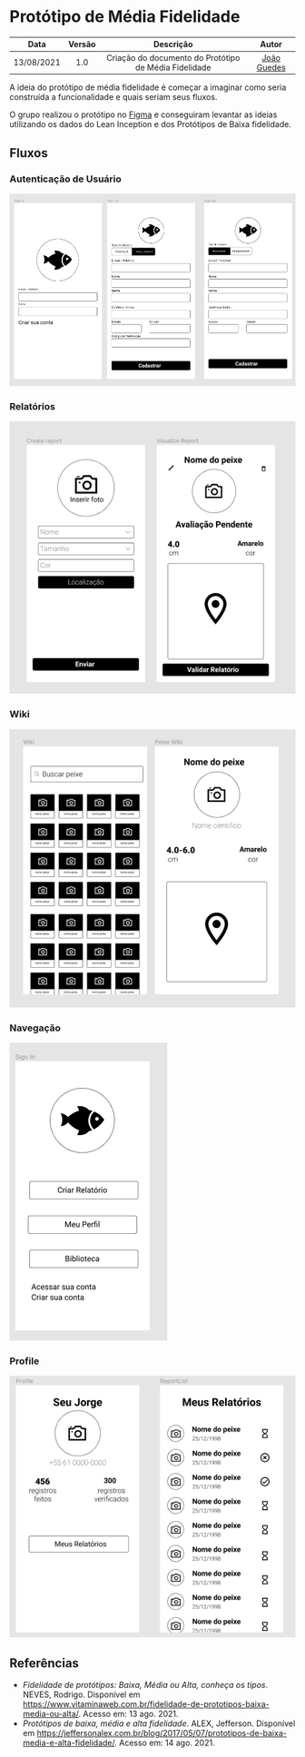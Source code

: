# Protótipo de Média Fidelidade
| Data       | Versão | Descrição            | Autor             |
|:----------:|:------:|:--------------------:|:-----------------:|
| 13/08/2021 | 1.0 | Criação do documento do Protótipo de Média Fidelidade  | [João Guedes](https://github.com/sudjoao) |


A ideia do protótipo de média fidelidade é começar a imaginar como seria construída a funcionalidade e quais seriam seus fluxos.

O grupo realizou o protótipo no [Figma](https://www.figma.com/file/s6YfyPkDcku8vkLnInfeM1/Prot%C3%B3tipo-M%C3%A9dia-Fidelidade?node-id=0%3A1) e conseguiram levantar as ideias utilizando os dados do Lean Inception e dos Protótipos de Baixa fidelidade.

## Fluxos
### Autenticação de Usuário
![Telas Autenticação de Usuário](../Assets/Images/MediumFidelityPrototype/UserAutenthication.png)

### Relatórios
![Telas Relatório](../Assets/Images/MediumFidelityPrototype/Report.png)

### Wiki
![Telas Wiki](../Assets/Images/MediumFidelityPrototype/Wiki.png)

### Navegação
![Tela Navegação](../Assets/Images/MediumFidelityPrototype/Navigation.png)

### Profile
![Telas Perfil](../Assets/Images/MediumFidelityPrototype/Profile.png)


## Referências
- *Fidelidade de protótipos: Baixa, Média ou Alta, conheça os tipos*. NEVES, Rodrigo. Disponível em <https://www.vitaminaweb.com.br/fidelidade-de-prototipos-baixa-media-ou-alta/>. Acesso em: 13 ago. 2021.
- *Protótipos de baixa, média e alta fidelidade*. ALEX, Jefferson. Disponível em <https://jeffersonalex.com.br/blog/2017/05/07/prototipos-de-baixa-media-e-alta-fidelidade/>. Acesso em: 14 ago. 2021.